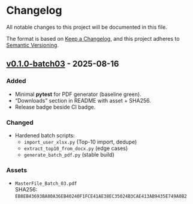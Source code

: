 # Changelog

All notable changes to this project will be documented in this file.

The format is based on [Keep a Changelog](https://keepachangelog.com/en/1.1.0/),
and this project adheres to [Semantic Versioning](https://semver.org/spec/v2.0.0.html).

## [v0.1.0-batch03] - 2025-08-16

### Added

- Minimal **pytest** for PDF generator (baseline green).
- “Downloads” section in README with asset + SHA256.
- Release badge beside CI badge.

### Changed

- Hardened batch scripts:
  - `import_user_xlsx.py` (Top-10 import, dedupe)
  - `extract_top10_from_docx.py` (edge cases)
  - `generate_batch_pdf.py` (stable build)

### Assets

- `MasterFile_Batch_03.pdf`  
  SHA256: `EB8EB43693BA80A36EB40240F1FCE41AE38EC35024B3CAE413AB9435E749A0B2`

[v0.1.0-batch03]: https://github.com/sspedowski/JUSTICE_MASTER/releases/tag/v0.1.0-batch03
